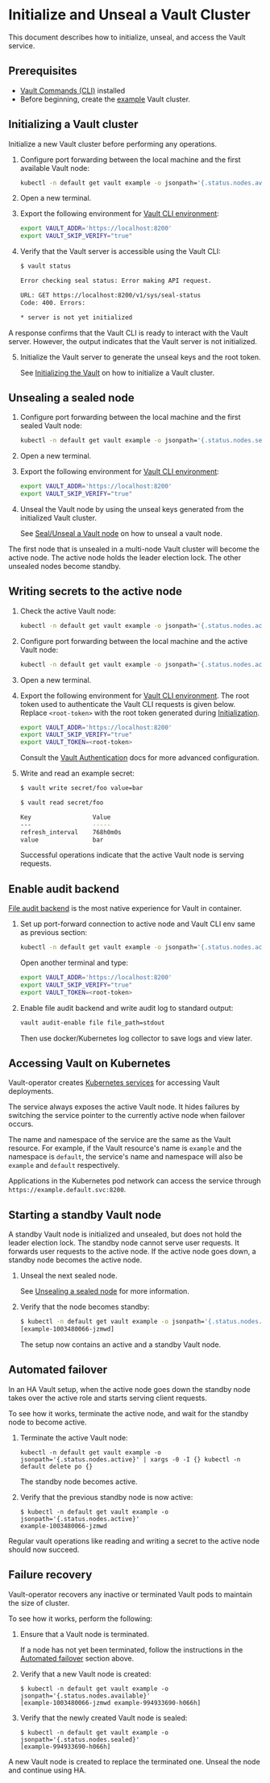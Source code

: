 # Initialize and Unseal a Vault Cluster

This document describes how to initialize, unseal, and access the Vault service.

## Prerequisites

* [Vault Commands (CLI)][vault-cli] installed
* Before beginning, create the [example][example_vault] Vault cluster.

## Initializing a Vault cluster

Initialize a new Vault cluster before performing any operations.

1. Configure port forwarding between the local machine and the first available Vault node:

    ```sh
    kubectl -n default get vault example -o jsonpath='{.status.nodes.available[0]}' | xargs -0 -I {} kubectl -n default port-forward {} 8200
    ```

2. Open a new terminal.

3. Export the following environment for [Vault CLI environment][vault-cli-env]:

    ```sh
    export VAULT_ADDR='https://localhost:8200'
    export VAULT_SKIP_VERIFY="true"
    ```

4. Verify that the Vault server is accessible using the Vault CLI:

    ```sh
    $ vault status

    Error checking seal status: Error making API request.

    URL: GET https://localhost:8200/v1/sys/seal-status
    Code: 400. Errors:

    * server is not yet initialized
    ```

A response confirms that the Vault CLI is ready to interact with the Vault server. However, the output indicates that the Vault server is not initialized.

5. Initialize the Vault server to generate the unseal keys and the root token.

    See [Initializing the Vault][initialize-vault] on how to initialize a Vault cluster.

## Unsealing a sealed node

1. Configure port forwarding between the local machine and the first sealed Vault node:

    ```sh
    kubectl -n default get vault example -o jsonpath='{.status.nodes.sealed[0]}' | xargs -0 -I {} kubectl -n default port-forward {} 8200
    ```

2. Open a new terminal.

3. Export the following environment for [Vault CLI environment][vault-cli-env]:

    ```sh
    export VAULT_ADDR='https://localhost:8200'
    export VAULT_SKIP_VERIFY="true"
    ```

4. Unseal the Vault node by using the unseal keys generated from the initialized Vault cluster.

    See [Seal/Unseal a Vault node][seal-unseal-vault] on how to unseal a vault node.

The first node that is unsealed in a multi-node Vault cluster will become the active node. The active node holds the leader election lock. The other unsealed nodes become standby.

## Writing secrets to the active node

1. Check the active Vault node:

    ```sh
    kubectl -n default get vault example -o jsonpath='{.status.nodes.active}'
    ```

2. Configure port forwarding between the local machine and the active Vault node:

    ```sh
    kubectl -n default get vault example -o jsonpath='{.status.nodes.active}' | xargs -0 -I {} kubectl -n default port-forward {} 8200
    ```

3. Open a new terminal.

4. Export the following environment for [Vault CLI environment][vault-cli-env].
    The root token used to authenticate the Vault CLI requests is given below. Replace `<root-token>` with the root token generated during [Initialization](#initializing-a-vault-cluster).

    ```sh
    export VAULT_ADDR='https://localhost:8200'
    export VAULT_SKIP_VERIFY="true"
    export VAULT_TOKEN=<root-token>
    ```

    Consult the [Vault Authentication][authentication] docs for more advanced configuration.

5. Write and read an example secret:

    ```sh
    $ vault write secret/foo value=bar

    $ vault read secret/foo

    Key             	Value
    ---             	-----
    refresh_interval	768h0m0s
    value           	bar
    ```

    Successful operations indicate that the active Vault node is serving requests.

## Enable audit backend

[File audit backend][file_audit] is the most native experience for Vault in container.

1. Set up port-forward connection to active node and Vault CLI env same as previous section:

    ```sh
    kubectl -n default get vault example -o jsonpath='{.status.nodes.active}' | xargs -0 -I {} kubectl -n default port-forward {} 8200
    ```

    Open another terminal and type:

    ```sh
    export VAULT_ADDR='https://localhost:8200'
    export VAULT_SKIP_VERIFY="true"
    export VAULT_TOKEN=<root-token>
    ```

2. Enable file audit backend and write audit log to standard output:

    ```sh
    vault audit-enable file file_path=stdout
    ```

   Then use docker/Kubernetes log collector to save logs and view later.

## Accessing Vault on Kubernetes

Vault-operator creates [Kubernetes services][k8s-services] for accessing Vault deployments.

The service always exposes the active Vault node. It hides failures by switching the service pointer to the currently active node when failover occurs.

The name and namespace of the service are the same as the Vault resource. For example, if the Vault resource's name is `example`  and the namespace is `default`, the service's name and namespace will also be `example` and `default` respectively.

Applications in the Kubernetes pod network can access the service through `https://example.default.svc:8200`.

## Starting a standby Vault node

A standby Vault node is initialized and unsealed, but does not hold the leader election lock. The standby node cannot serve user requests. It forwards user requests to the active node. If the active node goes down, a standby node becomes the active node.

1. Unseal the next sealed node.

    See [Unsealing a sealed node](#unsealing-a-sealed-node) for more information.

2. Verify that the node becomes standby:

    ```sh
    $ kubectl -n default get vault example -o jsonpath='{.status.nodes.standby}'
    [example-1003480066-jzmwd]
    ```

    The setup now contains an active and a standby Vault node.

## Automated failover

In an HA Vault setup, when the active node goes down the standby node takes over the active role and starts serving client requests.

To see how it works, terminate the active node, and wait for the standby node to become active.

1. Terminate the active Vault node:

    ```
    kubectl -n default get vault example -o jsonpath='{.status.nodes.active}' | xargs -0 -I {} kubectl -n default delete po {}
    ```

    The standby node becomes active.

2. Verify that the previous standby node is now active:

    ```
    $ kubectl -n default get vault example -o jsonpath='{.status.nodes.active}'
    example-1003480066-jzmwd
    ```

Regular vault operations like reading and writing a secret to the active node should now succeed.

## Failure recovery

Vault-operator recovers any inactive or terminated Vault pods to maintain the size of cluster.

To see how it works, perform the following:

1. Ensure that a Vault node is terminated.

   If a node has not yet been terminated, follow the instructions in the [Automated failover](#automated-failover) section above.

2. Verify that a new Vault node is created:

    ```
    $ kubectl -n default get vault example -o jsonpath='{.status.nodes.available}'
    [example-1003480066-jzmwd example-994933690-h066h]
    ```

3. Verify that the newly created Vault node is sealed:

    ```
    $ kubectl -n default get vault example -o jsonpath='{.status.nodes.sealed}'
    [example-994933690-h066h]
    ```

A new Vault node is created to replace the terminated one. Unseal the node and continue using HA.

[ha]: https://www.vaultproject.io/docs/concepts/ha.html
[initialize-vault]: https://www.vaultproject.io/intro/getting-started/deploy.html#initializing-the-vault
[seal-unseal-vault]: https://www.vaultproject.io/intro/getting-started/deploy.html#seal-unseal
[authentication]: https://www.vaultproject.io/docs/concepts/auth.html
[vault-cli]: https://www.vaultproject.io/docs/install/index.html
[vault-cli-env]: https://www.vaultproject.io/docs/commands/environment.html
[k8s-services]: https://kubernetes.io/docs/concepts/services-networking/service/
[file_audit]:https://www.vaultproject.io/docs/audit/file.html
[example_vault]:./example_vault.yaml
